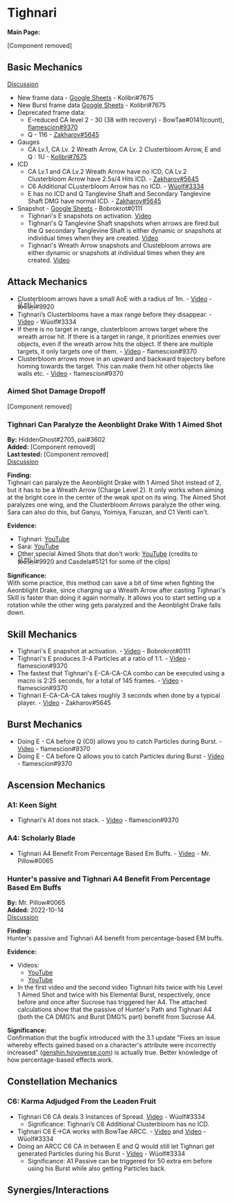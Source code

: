 # Tighnari

**Main Page:**

[Component removed]

## Basic Mechanics

[Discussion](https://tickets.deeznuts.moe/transcripts/tighnari-basic-mechanics)

* New frame data - [Google Sheets](https://docs.google.com/spreadsheets/d/1rECAO_yOwB4sDJ70z75pJr6fQsQjx5kgsOWtylcAGLk/edit?usp=sharing) - Kolibri\#7675
* New Burst frame data [Google Sheets](https://docs.google.com/spreadsheets/d/1zCwdd6_KYFqMD4OQ_llGLdDshoZTu_1pmAMysxGDQvs/edit?usp=sharing) - Kolibri\#7675
* Deprecated frame data:
  * E-reduced CA level 2 - 30 \(38 with recovery\) - BowTae#0141(count), [flamescion#9370](https://www.youtube.com/watch?v=sG-hT06nSG0)
  * Q - 116 - [Zakharov#5645](https://youtu.be/jZNdJEjbJUQ)
* Gauges
  * CA Lv.1, CA Lv. 2 Wreath Arrow, CA Lv. 2 Clusterbloom Arrow, E and Q : 1U - [Kolibri#7675](https://www.youtube.com/watch?v=RhUVsQKUGis)
* ICD
  * CA Lv.1 and CA Lv.2 Wreath Arrow have no ICD, CA Lv.2 Clusterbloom Arrow have 2.5s/4 Hits ICD. - [Zakharov#5645](https://www.youtube.com/watch?v=jZNdJEjbJUQ) 
  * C6 Additional CLusterbloom Arrow has no ICD. - [Wüolf#3334](https://youtu.be/7LZAN_K2eZg)
  * E has no ICD and Q Tanglevine Shaft and Secondary Tanglevine Shaft DMG have normal ICD. - [Zakharov#5645](https://www.youtube.com/watch?v=jZNdJEjbJUQ) 
* Snapshot - [Google Sheets](https://docs.google.com/spreadsheets/d/1M2nTLogzYd2o4ZLkYEkzfovwiTznQOB5ujWuMlQbE0k/edit?usp=sharing) - Bobrokrot#0111
  * Tighnari's E snapshots on activation. [Video](https://youtu.be/NILZic2btMk)
  * Tighnari's Q Tanglevine Shaft snapshots when arrows are fired but the Q secondary Tanglevine Shaft is either dynamic or snapshots at individual times when they are created. [Video](https://youtu.be/3ofPtiemJqk)
  * Tighnari's Wreath Arrow snapshots and Clustebloom arrows are either dynamic or snapshots at individual times when they are created. [Video](https://youtu.be/ZMowzpLubVc)

## Attack Mechanics

* Clusterbloom arrows have a small AoE with a radius of 1m. - [Video](https://youtu.be/7cPd0ySqmUI) - f̸̒͂ỏ̶̂o̵͌̚s̶͊̏h̷̤̀ḯ̴̊#9920
* Tighnari’s Clusterblooms have a max range before they disappear. - [Video](https://youtu.be/nXZ0qsLbfco) - Wüolf#3334
* If there is no target in range, clusterbloom arrows target where the wreath arrow hit. If there is a target in range, it prioritizes enemies over objects, even if the wreath arrow hits the object. If there are multiple targets, it only targets one of them. - [Video](https://youtu.be/WsiBn6Wzk78) - flamescion#9370
* Clusterbloom arrows move in an upward and backward trajectory before homing towards the target. This can make them hit other objects like walls etc. - [Video](https://youtu.be/6rJq2vqFJHo) - flamescion#9370

### Aimed Shot Damage Dropoff



[Component removed]

### Tighnari Can Paralyze the Aeonblight Drake With 1 Aimed Shot

**By:** HiddenGhost\#2705, pai\#3602  
**Added:** [Component removed]  
**Last tested:** [Component removed]  
[Discussion](https://tickets.deeznuts.moe/transcripts/special-aimed-shots-vs-aeonblight-drake-weak-spots)  

**Finding:**  
Tighnari can paralyze the Aeonblight Drake with 1 Aimed Shot instead of 2, but it has to be a Wreath Arrow (Charge Level 2). It only works when aiming at the bright core in the center of the weak spot on its wing. The Aimed Shot paralyzes one wing, and the Clusterbloom Arrows paralyze the other wing. Sara can also do this, but Ganyu, Yoimiya, Faruzan, and C1 Venti can't.  

**Evidence:**  
* Tighnari: [YouTube](https://youtu.be/DYvBTE4ecno)
* Sara: [YouTube](https://youtu.be/fkEKS7qnv8I)
* Other special Aimed Shots that don't work: [YouTube](https://youtu.be/KBiE-nOrsCM) (credits to f̸̒͂ỏ̶̂o̵͌̚s̶͊̏h̷̤̀ḯ̴̊\#9920 and Casdela\#5121 for some of the clips)

**Significance:**  
With some practice, this method can save a bit of time when fighting the Aeonblight Drake, since charging up a Wreath Arrow after casting Tighnari's Skill is faster than doing it again normally. It allows you to start setting up a rotation while the other wing gets paralyzed and the Aeonblight Drake falls down.  

## Skill Mechanics

* Tighnari's E snapshot at activation. - [Video](https://youtu.be/NILZic2btMk) - Bobrokrot#0111
* Tighnari's E produces 3-4 Particles at a ratio of 1:1. - [Video](https://youtu.be/9rDMqveXeT8) - flamescion#9370
* The fastest that Tighnari's E-CA-CA-CA combo can be executed using a macro is 2:25 seconds, for a total of 145 frames. - [Video](https://www.youtube.com/watch?v=sG-hT06nSG0) - flamescion#9370
* Tighnari E-CA-CA-CA takes roughly 3 seconds when done by a typical player. - [Video](https://youtu.be/iTZ1ISVK75M) - Zakharov#5645

## Burst Mechanics

* Doing E - CA before Q (C0) allows you to catch Particles during Burst. - [Video](https://www.youtube.com/watch?v=q6ibUnVWmzc) - flamescion#9370
* Doing E - CA before Q allows you to catch Particles during Burst - [Video](https://youtu.be/q6ibUnVWmzc) - flamescion#9370

## Ascension Mechanics

### A1: Keen Sight

* Tighnari's A1 does not stack. - [Video](https://youtu.be/ZR9IaTEzlBs) - flamescion#9370

### A4: Scholarly Blade

* Tighnari A4 Benefit From Percentage Based Em Buffs. - [Video](https://youtu.be/8B1b_RBUpt0) - Mr. Pillow\#0065  

### Hunter's passive and Tighnari A4 Benefit From Percentage Based Em Buffs

**By:** Mr. Pillow\#0065  
**Added:** 2022-10-14  
[Discussion](https://tickets.deeznuts.moe/transcripts/hunters-passive-and-tighnari-a4-benefit-from-percentage-based-em-buffs)

**Finding:**  
Hunter's passive and Tighnari A4 benefit from percentage-based EM buffs.  
  
**Evidence:**  
* Videos:
  * [YouTube](https://youtu.be/8B1b_RBUpt0)
  * [YouTube](https://youtu.be/B5Tk_QpyO_Y)  
* In the first video and the second video Tighnari hits twice with his Level 1 Aimed Shot and twice with his Elemental Burst, respectively, once before and once after Sucrose has triggered her A4. The attached calculations show that the passive of Hunter's Path and Tighnari A4 (both the CA DMG% and Burst DMG% part) benefit from Sucrose A4.  
  
**Significance:**  
Confirmation that the bugfix introduced with the 3.1 update "Fixes an issue whereby effects gained based on a character's attribute were incorrectly increased" ([genshin.hoyoverse.com](https://genshin.hoyoverse.com/en/news/detail/2428)) is actually true. Better knowledge of how percentage-based effects work.

## Constellation Mechanics

### C6: Karma Adjudged From the Leaden Fruit

* Tighnari C6 CA deals 3 Instances of Spread. [Video](https://youtu.be/7LZAN_K2eZg) - Wüolf#3334
  * Significance: Tighnari’s C6 Additional Clusterbloom has no ICD.
* Tighnari C6 E->CA works with BowTae ARCC. - [Video](https://youtu.be/jWCpmgLob60) and [Video](https://youtu.be/kshgOpyCbAw) - Wüolf#3334
* Doing an ARCC C6 CA in between E and Q would still let Tighnari get generated Particles during his Burst - [Video](https://youtu.be/4m9d5rJAlj0) - Wüolf#3334
  * Significance: A1 Passive can be triggered for 50 extra em before using his Burst while also getting Particles back.

## Synergies/Interactions